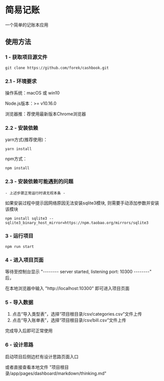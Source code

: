 # 简易记账
一个简单的记账本应用

## 使用方法
### 1 - 获取项目源文件
```
git clone https://github.com/forek/cashbook.git
```

### 2.1 - 环境要求
操作系统：macOS 或 win10

Node.js版本：>= v10.16.0

浏览器推：荐使用最新版本Chrome浏览器

### 2.2 - 安装依赖
yarn方式(推荐使用)：
```
yarn install
```

npm方式：
```
npm install
```
### 2.3 - 安装依赖可能遇到的问题
` - 上述步骤正常运行时请无视本条 - `

如果安装过程中提示因网络原因无法安装sqlite3模块, 则需要手动添加参数并安装该模块
```
npm install sqlite3 --sqlite3_binary_host_mirror=https://npm.taobao.org/mirrors/sqlite3
```

### 3 - 运行项目
```
npm run start
```

### 4 - 进入项目页面
等待至控制台显示 "-------- server started, listening port: 10300 --------" 后，

在本地浏览器中输入 "http://localhost:10300" 即可进入项目页面

### 5 - 导入数据
1. 点击“导入类型表”，选择“项目根目录/csv/categories.csv”文件上传
2. 点击“导入账单表”，选择“项目根目录/csv/bill.csv”文件上传

完成导入后即可正常使用

### 6 - 设计思路
启动项目后侧边栏有设计思路页面入口

或者直接查看本地文件 "项目根目录/app/pages/dashboard/markdown/thinking.md"
